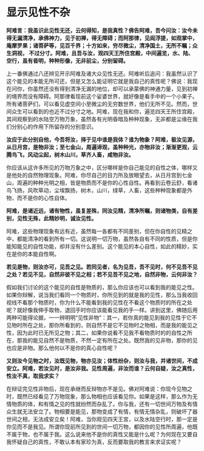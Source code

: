 # 显示见性不杂


**阿难言：我虽识此见性无还，云何得知，是我真性？佛告阿难，吾今问汝：汝今未得无漏清净，承佛神力，见于初禅，得无障碍；而阿那律，见阎浮提，如观掌中，庵摩罗果；诸菩萨等，见百千界；十方如来，穷尽微尘，清净国土，无所不瞩；众生洞视， 不过分寸。阿难，且吾与汝，观四天王所住宫殿，中间遍览，水、陆、空行，虽有昏明，种种形像，无非前尘，分别留碍。**

上一番佛通过八还辨见开示阿难及诸大众见性无还。阿难听后追问：我虽然认识了这个能见的本能无所可还，但是又怎么能证明它就是我自己的真性呢？佛说：我现在问你，你虽然还没有得到清净无漏的地位，却可以承蒙佛的神通力量，见到初禅的境界而没有障碍。阿那律看现前这个娑婆世界，就好像是看手中的一个小果子。所有诸菩萨们，可以看见虚空间小至微尘的无穷数世界，他们无所不见。然而，世间众生可以看到的也近不过分寸之地。阿难，现在我和你，遍览四天王所住宫殿，其间观察到的水陆空万物万象，虽然各有光明昏暗及种种现象，无非都是尘缘在我们分别心的作用下所留存的分别意识。

**汝应于此分别自他，今吾将汝，择于见中谁是我体？谁为物象？阿难，极汝见源，从日月宫，是物非汝；至七金山，周遍谛观，虽种种光，亦物非汝；渐渐更观，云腾鸟飞，风动尘起，树木山川，草齐人畜，咸物非汝。**

你应该从这许多所见的万物万象之中，区分哪样是你自己能见的自性之体，哪样又是他处的自然物理现象。阿难，你尽自己的目力所及放眼望去，从日月宫到七金山，周遍的种种光明之相，皆是物质而不是你的心性自性。再看到云卷云舒，看诸鸟飞扬，风吹草动，尘埃飘扬，树木，山川，绿草，人畜，这些种种现象都是外物，而不是你的心性自体。

**阿难，是诸近远，诸有物性，虽复差殊，同汝见精，清净所瞩，则诸物类，自有差别，见性无殊，此精妙明，诚汝见性。**

阿难，这些物理现象有远有近，虽然每一各都有不同差别，但在你自性的见精之中，都能清净的看到所有一切。这说明一切万物，虽然各自有不同的性质，但是你能知能见的自性功能，却并没有什么差别。这个能见的本心自性，如此的精妙，实在是你的本能自性啊。

**若见是物，则汝亦可，见吾之见。若同见者，名为见吾，吾不见时，何不见吾不见之处？若见不见，自然非彼不见之相；若不见吾不见之地，自然非物，云何非汝？**

假如我们讨论的这个能见的自性是物质的，那么你应该也可以看到我的能见之性。如果你辩解，说当我们看同一个物质时，你所见到的就是我的见性，那么当我收回视线不看那个物质时，你为什么不能看到我的见性在不看这个物质时的所在之处呢？就好像我伸手取物，退回手时你应该能看见我的手一样。讲到这里，佛随后用两种可能得论据，一一辨明明“见性非物”：其一，若你真的能见到我的见性于它不见物时所在之处，那你所看到的，则自然不是它不见物时之物相，而是我的能见之性，因为此时已无所见之物；其二，如果你说看不见我不看物质时的的自性之所在，那我的能见自然不是物质，不然一定有所在之处。既然我的见非物，那你的见也应是非物。那么他何以不是你的真心自性呢？

**又则汝今见物之时，汝既见物，物亦见汝；体性纷杂，则汝与我，并诸世间，不成安立。阿难，若汝见时，是汝非我。见性周遍，非汝而谁？云何自疑，汝之真性，性汝不真，取我求实？**

在辩证完见性非物后，现在承继而反辩物亦不是见。佛对阿难说：你现今见物之时，既然已经看见了万物现象，那么物相也应该看见你。如果是这样，那么作为无情物质的体，和有情之见的性就纷然而杂乱了。你与我，还有一切世间万物及有情众生就无法安立了。物相要是能见，那物变成了有情，有情无情杂乱，则破坏了器世间之相，无法成安立矣！阿难，当你观见四天王宮，以及水陆空行时，那一定是你见而不是我见。所谓你现前所见到的世间一切万物，都因你的见性所周遍，他既不属于物，也不属于我。这么说来他不是你的真性又能是什么呢？为何现在又要自我怀疑自己的真性，不敢认本有家珍为真，反而要取我的教言来求证实呢？
